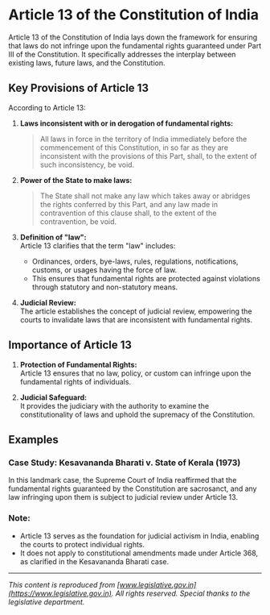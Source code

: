 
# Article 13 of the Constitution of India

Article 13 of the Constitution of India lays down the framework for ensuring that laws do not infringe upon the fundamental rights guaranteed under Part III of the Constitution. It specifically addresses the interplay between existing laws, future laws, and the Constitution.

## Key Provisions of Article 13

According to Article 13:

1. **Laws inconsistent with or in derogation of fundamental rights:**  
   > All laws in force in the territory of India immediately before the commencement of this Constitution, in so far as they are inconsistent with the provisions of this Part, shall, to the extent of such inconsistency, be void.

2. **Power of the State to make laws:**  
   > The State shall not make any law which takes away or abridges the rights conferred by this Part, and any law made in contravention of this clause shall, to the extent of the contravention, be void.

3. **Definition of "law":**  
   Article 13 clarifies that the term "law" includes:
   - Ordinances, orders, bye-laws, rules, regulations, notifications, customs, or usages having the force of law.
   - This ensures that fundamental rights are protected against violations through statutory and non-statutory means.

4. **Judicial Review:**  
   The article establishes the concept of judicial review, empowering the courts to invalidate laws that are inconsistent with fundamental rights.

## Importance of Article 13

1. **Protection of Fundamental Rights:**  
   Article 13 ensures that no law, policy, or custom can infringe upon the fundamental rights of individuals.

2. **Judicial Safeguard:**  
   It provides the judiciary with the authority to examine the constitutionality of laws and uphold the supremacy of the Constitution.

## Examples

### Case Study: **Kesavananda Bharati v. State of Kerala (1973)**  
In this landmark case, the Supreme Court of India reaffirmed that the fundamental rights guaranteed by the Constitution are sacrosanct, and any law infringing upon them is subject to judicial review under Article 13.

### Note:

- Article 13 serves as the foundation for judicial activism in India, enabling the courts to protect individual rights.
- It does not apply to constitutional amendments made under Article 368, as clarified in the Kesavananda Bharati case.

---

*This content is reproduced from [www.legislative.gov.in](https://www.legislative.gov.in). All rights reserved. Special thanks to the legislative department.*
